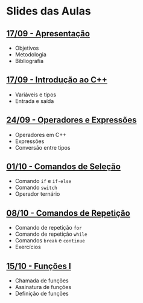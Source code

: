 # Slides das Aulas

## [17/09 - Apresentação](./slides/01-intro/01-intro.html)
 - Objetivos
 - Metodologia
 - Bibliografia

## [17/09 - Introdução ao C++](./slides/02-cpp/02-cpp.html)
 - Variáveis e tipos
 - Entrada e saída

## [24/09 - Operadores e Expressões](./slides/03-op_e_exp/03-op_e_exp.html)
 - Operadores em C++
 - Expressões
 - Conversão entre tipos

## [01/10 - Comandos de Seleção](./slides/04-comandos_selecao/04-comandos_selecao.html)
- Comando `if` e `if-else`
- Comando `switch`
- Operador ternário

## [08/10 - Comandos de Repetição](./slides/05-comandos_repeticao/05-comandos_repeticao.html)
- Comando de repetição `for`
- Comando de repetição `while`
- Comandos `break` e `continue`
- Exercícios

## [15/10 - Funções I](./slides/06-funcoes1/06-funcoes1.html)
- Chamada de funções
- Assinatura de funções
- Definição de funções

<!--

## [04/04 - Funções II](./slides/07-funcoes2/07-funcoes2.html)
- Função sem retorno (funções tipo `void`)
- Passagem de parâmetro por valor e por referência

## [11/04 - Funções III](./slides/08-funcoes3/08-funcoes3.html)
- Parâmetros de entrada
- Parâmetros de saída
- Parâmetros de entrada e saída

## **18/04 - 20/06: Greve**

## [27/06 - Funções Recursivas](./slides/09-funcoes_rec/09-funcoes_rec.html)
- Estruturas recursivas
- Passo base e passo recursivo

## [04/07 - Vetores](./slides/10-vetores/10-vetores.html)
- Sintaxe de declaração
- Acesso às posições
- Inicialização
- Exercícios

## [11/07 - Funções e Vetores](./slides/11-funcoes_e_vetores/11-funcoes_e_vetores.html)
- Sintaxe de implementação de funções com vetores
- Funções recursivas com vetores
- Exercícios

## [18/07 - Funções e Matrizes](./slides/12-funcoes_e_matrizes/12-funcoes_e_matrizes.html)
- Sintaxe de implementação de funções com matrizes
- Exercícios

## [25/07 - Revisão - Unidade 2](./slides/revisao_unidade2/revisao_unidade2.html)

## [01/08 - Strings](./slides/13-strings/13-strings.html)
- Caractere delimitador `\0`
- Entrada/saída
- Funções de manipulação de strings
- Exercícios

## [08/08 - Tipos Estruturados](./slides/14-tipos_estruturados/14-tipos_estruturados.html)
- Definição de tipos estruturados
- Operações com variáveis de tipos estruturados
- Funções e tipos estruturados
- Exercícios

## [15/08 - Ordenação](./slides/15-ordenacao/15-ordenacao.html)
- Ordenação
- Ordenação com tipos estruturados
  - Ordem crescente/decrescente de campos numéricos
  - Ordem alfabética de campos string

## [29/08 - Comandos de Repetição I](./slides/05-comando_repeticao_for/05-comando_repeticao_for.html)
- Comando de repetição `for`
- Exercícios

## [31/08 - Comandos de Repetição II](./slides/06-comando_repeticao_while/06-comando_repeticao_while.html)
- Comando de repetição `while`
- Comando de repetição `do.. while`
- Comandos `break` e `continue`
- Exercícios

## [12/09 - Funções - Exercícios](./slides/exercicios_funcoes/exercicios_funcoes.html)

## [26/09 - Revisão - Unidade 1](./slides/revisao_unidade1/revisao_unidade1.html)

## [28/09 - Funções Recursivas - Exercícios](./slides/exercicios_funcoes_rec/exercicios_funcoes_rec.html)

## [17/10 - Matrizes](./slides/14-matrizes/14-matrizes.html)
- Sintaxe de declaração
- Acesso às posições
- Inicialização
- Exercícios

## [24/10 - Unidade 2 - Simulado](./slides/exercicios_unidade2/exercicios_unidade2.html)

## [26/10 - Multiplicação de Matrizes](./slides/multiplicacao_matricial/multiplicacao_matricial.html)

## [09/11 - Strings I](./slides/16-strings1/16-strings1.html)
- Caractere delimitador `\0`
- Inicialização
- Entrada/saída
- Funções de manipulação de strings

## [14/11 - Strings II](./slides/17-strings2/17-strings2.html)
- Leitura de strings com espaços em branco
- Exercícios

## [23/11 - Tipos Estruturados II](./slides/19-tipos_estruturados2/19-tipos_estruturados2.html)
- Uso de tipos estruturados em funções
- Exercícios

## [28/11 - Tipos Estruturados - Exercícios](./slides/exercicios_tipos_estruturados/exercicios_tipos_estruturados.html)

## [05/12 - Ordenação - Exercícios](./slides/exercicios_ordenacao/exercicios_ordenacao.html)

## [07/12 - Aplicações com Matrizes de Relações](./slides/21-aplicacoes/21-aplicacoes.html)

## [12/12 - Unidade 3 - Simulado](./slides/exercicios_unidade3/exercicios_unidade3.html)

## [14/12 - Revisão - Unidade 3](./slides/revisao_unidade3/revisao_unidade3.html)

## [26/10 - Funções e Vetores - Exercícios](./slides/exercicios_funcoes_e_vetores/exercicios_funcoes_e_vetores.html)

## [16/05 - Funções e Vetores - Exercícios](./slides/exercicios_funcoes_e_vetores/exercicios_funcoes_e_vetores.html)

## [18/05 - Geração de Números Aleatórios](./slides/13-numeros_aleatorios/13-numeros_aleatorios.html)
- Geração de números aleatórios em C++:
  - Geração de números aleatórios inteiros em intervalos de interesse
  - Geração de números aleatórios reais
  - Geração de caracteres aleatórios
- Exercícios

## [30/05 - Funções e Matrizes - Exercícios](./slides/exercicios_funcoes_e_matrizes/exercicios_funcoes_e_matrizes.html)

## [11/07 - Matrizes de Relações - Exercícios](./slides/exercicios_relacoes/exercicios_relacoes.html)

-->